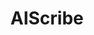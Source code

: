 ---
title: AIScribe
emoji: ⚡
colorFrom: red
colorTo: red
sdk: gradio
sdk_version: 4.14.0
app_file: app.py
pinned: false
python_version: 3.9.13
---